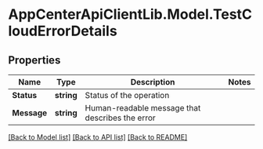 # AppCenterApiClientLib.Model.TestCloudErrorDetails
## Properties

Name | Type | Description | Notes
------------ | ------------- | ------------- | -------------
**Status** | **string** | Status of the operation | 
**Message** | **string** | Human-readable message that describes the error | 

[[Back to Model list]](../README.md#documentation-for-models) [[Back to API list]](../README.md#documentation-for-api-endpoints) [[Back to README]](../README.md)

